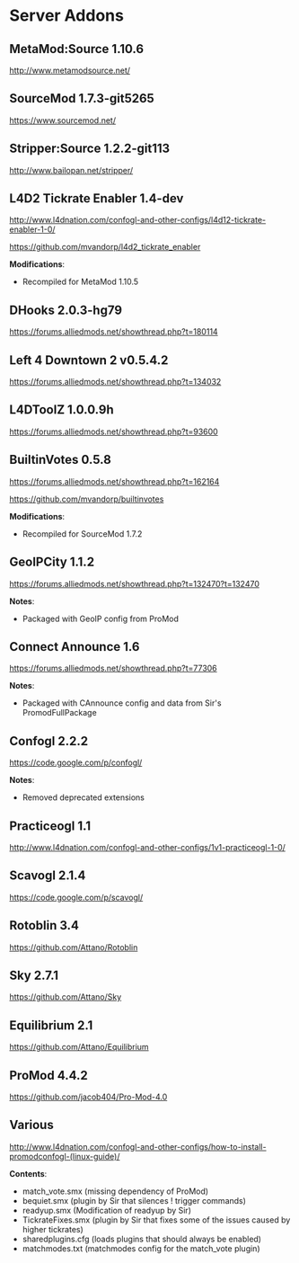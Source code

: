 Server Addons
==============

MetaMod:Source 1.10.6
--------------
http://www.metamodsource.net/

SourceMod 1.7.3-git5265
--------------
https://www.sourcemod.net/

Stripper:Source 1.2.2-git113
--------------
http://www.bailopan.net/stripper/

L4D2 Tickrate Enabler 1.4-dev
--------------
http://www.l4dnation.com/confogl-and-other-configs/l4d12-tickrate-enabler-1-0/

https://github.com/mvandorp/l4d2_tickrate_enabler

**Modifications**:
 - Recompiled for MetaMod 1.10.5

DHooks 2.0.3-hg79
--------------
https://forums.alliedmods.net/showthread.php?t=180114

Left 4 Downtown 2 v0.5.4.2
--------------
https://forums.alliedmods.net/showthread.php?t=134032

L4DToolZ 1.0.0.9h
--------------
https://forums.alliedmods.net/showthread.php?t=93600

BuiltinVotes 0.5.8
--------------
https://forums.alliedmods.net/showthread.php?t=162164

https://github.com/mvandorp/builtinvotes

**Modifications**:
 - Recompiled for SourceMod 1.7.2

GeoIPCity 1.1.2
--------------
https://forums.alliedmods.net/showthread.php?t=132470?t=132470

**Notes**:
 - Packaged with GeoIP config from ProMod

Connect Announce 1.6
--------------
https://forums.alliedmods.net/showthread.php?t=77306

**Notes**:
 - Packaged with CAnnounce config and data from Sir's PromodFullPackage

Confogl 2.2.2
--------------
https://code.google.com/p/confogl/

**Notes**:
 - Removed deprecated extensions

Practiceogl 1.1
--------------
http://www.l4dnation.com/confogl-and-other-configs/1v1-practiceogl-1-0/

Scavogl 2.1.4
--------------
https://code.google.com/p/scavogl/

Rotoblin 3.4
--------------
https://github.com/Attano/Rotoblin

Sky 2.7.1
--------------
https://github.com/Attano/Sky

Equilibrium 2.1
--------------
https://github.com/Attano/Equilibrium

ProMod 4.4.2
--------------
https://github.com/jacob404/Pro-Mod-4.0

Various
--------------
http://www.l4dnation.com/confogl-and-other-configs/how-to-install-promodconfogl-(linux-guide)/

**Contents**:
 - match_vote.smx (missing dependency of ProMod)
 - bequiet.smx (plugin by Sir that silences ! trigger commands)
 - readyup.smx (Modification of readyup by Sir)
 - TickrateFixes.smx (plugin by Sir that fixes some of the issues caused by higher tickrates)
 - sharedplugins.cfg (loads plugins that should always be enabled)
 - matchmodes.txt (matchmodes config for the match_vote plugin)
